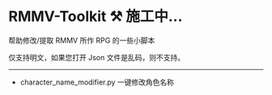 # RMMV-Toolkit ⚒️ 施工中...
帮助修改/提取 RMMV 所作 RPG 的一些小脚本

仅支持明文，如果您打开 Json 文件是乱码，则不支持。



<hr> 

- character_name_modifier.py 一键修改角色名称

